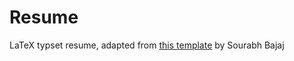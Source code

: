 # Resume
LaTeX typset resume, adapted from [this template](https://github.com/sb2nov/resume) by Sourabh Bajaj
